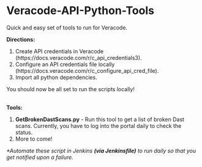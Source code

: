 # Veracode-API-Python-Tools

Quick and easy set of tools to run for Veracode. 

<b>Directions:</b><ol>
<li>Create API credentials in Veracode (https://docs.veracode.com/r/c_api_credentials3).</li>
<li>Configure an API credentials file locally (https://docs.veracode.com/r/c_configure_api_cred_file).</li>
<li>Import all python dependencies.</li></ol>
You should now be all set to run the scripts locally!

<br><b>Tools:</b><ol>
 <li><b>GetBrokenDastScans.py</b> - Run this tool to get a list of broken Dast scans. Currently, you have to log into the portal daily to check the status. </li>
 <li>More to come!</li></ol>

<i>*Automate these script in Jenkins <b>(via Jenkinsfile)</b> to run daily so that you get notified upon a failure.</i> 
